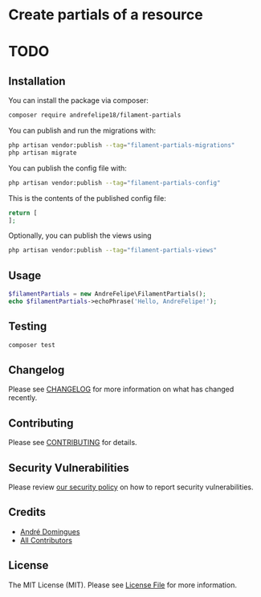 # Create partials of a resource

# TODO

## Installation

You can install the package via composer:

```bash
composer require andrefelipe18/filament-partials
```

You can publish and run the migrations with:

```bash
php artisan vendor:publish --tag="filament-partials-migrations"
php artisan migrate
```

You can publish the config file with:

```bash
php artisan vendor:publish --tag="filament-partials-config"
```

This is the contents of the published config file:

```php
return [
];
```

Optionally, you can publish the views using

```bash
php artisan vendor:publish --tag="filament-partials-views"
```

## Usage

```php
$filamentPartials = new AndreFelipe\FilamentPartials();
echo $filamentPartials->echoPhrase('Hello, AndreFelipe!');
```

## Testing

```bash
composer test
```

## Changelog

Please see [CHANGELOG](CHANGELOG.md) for more information on what has changed recently.

## Contributing

Please see [CONTRIBUTING](CONTRIBUTING.md) for details.

## Security Vulnerabilities

Please review [our security policy](../../security/policy) on how to report security vulnerabilities.

## Credits

- [André Domingues](https://github.com/andrefelipe18)
- [All Contributors](../../contributors)

## License

The MIT License (MIT). Please see [License File](LICENSE.md) for more information.
